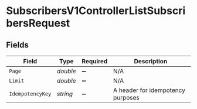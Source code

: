 # SubscribersV1ControllerListSubscribersRequest


## Fields

| Field                             | Type                              | Required                          | Description                       |
| --------------------------------- | --------------------------------- | --------------------------------- | --------------------------------- |
| `Page`                            | *double*                          | :heavy_minus_sign:                | N/A                               |
| `Limit`                           | *double*                          | :heavy_minus_sign:                | N/A                               |
| `IdempotencyKey`                  | *string*                          | :heavy_minus_sign:                | A header for idempotency purposes |
